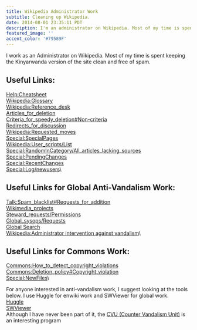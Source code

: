 ```yaml
---
title: Wikipedia Administrator Work
subtitle: Cleaning up Wikipedia.
date: 2014-08-01 23:35:11 PDT
description: I'm an administrator on Wikipedia. Most of my time is spent keeping the Kinyarwanda version of the site clean and free of spam.
featured_image: ''
accent_color: '#79589F'
--- 
```


I work as an Administrator on Wikipedia. Most of my time is spent keeping the Kinyarwanda version of the site clean and free of spam.

## Useful Links:
[Help:Cheatsheet](https://en.wikipedia.org/wiki/Help:Cheatsheet)\
[Wikipedia:Glossary](https://en.wikipedia.org/wiki/Wikipedia:Glossary)\
[Wikipedia:Reference_desk](https://en.wikipedia.org/wiki/Wikipedia:Reference_desk)\
[Articles_for_deletion](https://en.wikipedia.org/wiki/Wikipedia:Articles_for_deletion)\
[Criteria_for_speedy_deletion#Non-criteria](https://en.wikipedia.org/wiki/Wikipedia:Criteria_for_speedy_deletion#Non-criteria)\
[Redirects_for_discussion](https://en.wikipedia.org/wiki/Wikipedia:Redirects_for_discussion)\
[Wikipedia:Requested_moves](https://en.wikipedia.org/wiki/Wikipedia:Requested_moves)\
[Special:SpecialPages](https://en.wikipedia.org/wiki/Special:SpecialPages)\
[Wikipedia:User_scripts/List](https://en.wikipedia.org/wiki/Wikipedia:User_scripts/List)\
[Special:RandomInCategory/All_articles_lacking_sources](https://en.wikipedia.org/wiki/Special:RandomInCategory/All_articles_lacking_sources)\
[Special:PendingChanges](https://en.wikipedia.org/wiki/Special:PendingChanges)\
[Special:RecentChanges](https://en.wikipedia.org/wiki/Special:RecentChanges?hidebots=1&hidecategorization=1&hideWikibase=1&limit=50&days=7&urlversion=2)\
[Special:Log/newusers](https://en.wikipedia.org/wiki/Special:Log/newusers)\

## Useful Links for Global Anti-Vandalism Work: 
[Talk:Spam_blacklist#Requests_for_addition](https://meta.wikimedia.org/wiki/Talk:Spam_blacklist#Requests_for_addition)\
[Wikimedia_projects](https://meta.wikimedia.org/wiki/Wikimedia_projects)\
[Steward_requests/Permissions](https://meta.wikimedia.org/wiki/Steward_requests/Permissions)\
[Global_sysops/Requests](https://meta.wikimedia.org/wiki/Global_sysops/Requests)\
[Global Search](https://global-search.toolforge.org/)\
[Wikipedia:Administrator intervention against vandalism](https://www.wikidata.org/wiki/Q10817957)\

## Useful Links for Commons Work:

[Commons:How_to_detect_copyright_violations](https://commons.wikimedia.org/wiki/Commons:How_to_detect_copyright_violations)\
[Commons:Deletion_policy#Copyright_violation](https://commons.wikimedia.org/wiki/Commons:Deletion_policy#Copyright_violation)\
[Special:NewFiles](https://commons.wikimedia.org/wiki/Special:NewFiles)\

For anyone interested in anti-vandalism work, I suggest looking at the tools below. I use Huggle for enwiki work and SWViewer for global work.\
[Huggle](https://meta.wikimedia.org/wiki/Huggle)\
[SWViewer](https://meta.wikimedia.org/wiki/SWViewer)\
Although I have never been part of it, the [CVU (Counter Vandalism Unit)](Wikipedia:CVU) is an interesting program 